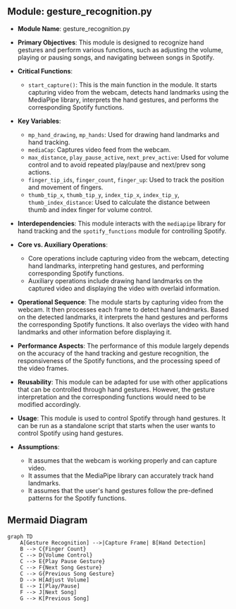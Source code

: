 ## Module: gesture_recognition.py
- **Module Name**: gesture_recognition.py

- **Primary Objectives**: This module is designed to recognize hand gestures and perform various functions, such as adjusting the volume, playing or pausing songs, and navigating between songs in Spotify.

- **Critical Functions**: 
  - `start_capture()`: This is the main function in the module. It starts capturing video from the webcam, detects hand landmarks using the MediaPipe library, interprets the hand gestures, and performs the corresponding Spotify functions.

- **Key Variables**: 
  - `mp_hand_drawing`, `mp_hands`: Used for drawing hand landmarks and hand tracking.
  - `mediaCap`: Captures video feed from the webcam.
  - `max_distance`, `play_pause_active`, `next_prev_active`: Used for volume control and to avoid repeated play/pause and next/prev song actions.
  - `finger_tip_ids`, `finger_count`, `finger_up`: Used to track the position and movement of fingers.
  - `thumb_tip_x`, `thumb_tip_y`, `index_tip_x`, `index_tip_y`, `thumb_index_distance`: Used to calculate the distance between thumb and index finger for volume control.

- **Interdependencies**: This module interacts with the `mediapipe` library for hand tracking and the `spotify_functions` module for controlling Spotify.

- **Core vs. Auxiliary Operations**: 
  - Core operations include capturing video from the webcam, detecting hand landmarks, interpreting hand gestures, and performing corresponding Spotify functions.
  - Auxiliary operations include drawing hand landmarks on the captured video and displaying the video with overlaid information.

- **Operational Sequence**: The module starts by capturing video from the webcam. It then processes each frame to detect hand landmarks. Based on the detected landmarks, it interprets the hand gestures and performs the corresponding Spotify functions. It also overlays the video with hand landmarks and other information before displaying it.

- **Performance Aspects**: The performance of this module largely depends on the accuracy of the hand tracking and gesture recognition, the responsiveness of the Spotify functions, and the processing speed of the video frames.

- **Reusability**: This module can be adapted for use with other applications that can be controlled through hand gestures. However, the gesture interpretation and the corresponding functions would need to be modified accordingly.

- **Usage**: This module is used to control Spotify through hand gestures. It can be run as a standalone script that starts when the user wants to control Spotify using hand gestures.

- **Assumptions**: 
  - It assumes that the webcam is working properly and can capture video.
  - It assumes that the MediaPipe library can accurately track hand landmarks.
  - It assumes that the user's hand gestures follow the pre-defined patterns for the Spotify functions.
## Mermaid Diagram
```mermaid
graph TD
    A[Gesture Recognition] -->|Capture Frame| B[Hand Detection]
    B --> C{Finger Count}
    C --> D{Volume Control}
    C --> E{Play Pause Gesture}
    C --> F{Next Song Gesture}
    C --> G{Previous Song Gesture}
    D --> H[Adjust Volume]
    E --> I[Play/Pause]
    F --> J[Next Song]
    G --> K[Previous Song]
```

